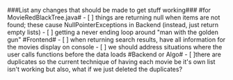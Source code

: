 ###List any changes that should be made to get stuff working###
#for MovieRedBlackTree.java#
	- [ ] things are returning null when items are not found; these cause NullPointerExceptions in Backend
	(instead, just return empty lists)
	- [ ] getting a never ending loop around "man with the golden gun"
#Frontend#
	- [ ] when returning search results, have all information for the movies display on console
	- [ ] we should address situations where the user calls functions before the data loads 
#Backend or Algo#
    - [ ]there are duplicates so the current technique of having each movie be it's own list isn't working
    but also, what if we just deleted the duplicates?